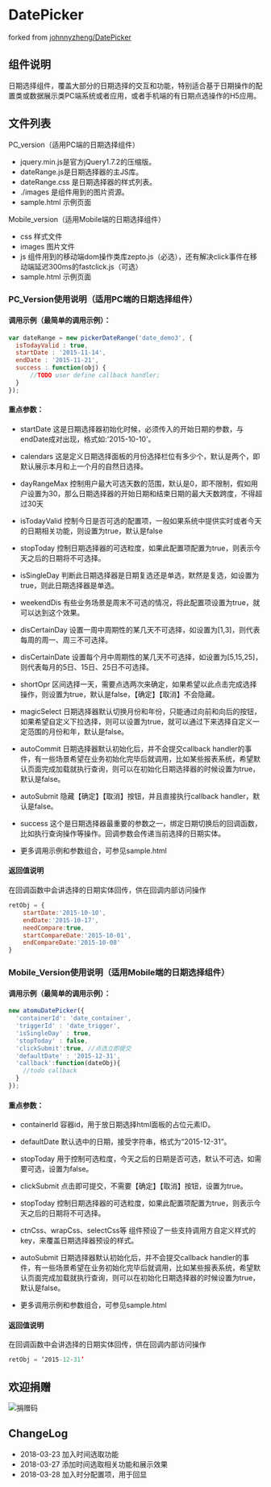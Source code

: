 # DatePicker
forked from [johnnyzheng/DatePicker](https://github.com/johnnyzheng/DatePicker)

## 组件说明
日期选择组件，覆盖大部分的日期选择的交互和功能，特别适合基于日期操作的配置类或数据展示类PC端系统或者应用，或者手机端的有日期点选操作的H5应用。

## 文件列表
PC_version（适用PC端的日期选择组件）
+ jquery.min.js是官方jQuery1.7.2的压缩版。
+ dateRange.js是日期选择器的主JS库。
+ dateRange.css 是日期选择器的样式列表。
+ ./images 是组件用到的图片资源。
+ sample.html 示例页面

Mobile_version（适用Mobile端的日期选择组件）
+ css 样式文件
+ images 图片文件
+ js 组件用到的移动端dom操作类库zepto.js（必选），还有解决click事件在移动端延迟300ms的fastclick.js（可选）
+ sample.html 示例页面

### PC_Version使用说明（适用PC端的日期选择组件）
#### 调用示例（最简单的调用示例）：

```javascript
var dateRange = new pickerDateRange('date_demo3', {
  isTodayValid : true,
  startDate : '2015-11-14',
  endDate : '2015-11-21',
  success : function(obj) {
      //TODO user define callback handler;
  }
});
```

#### 重点参数：

- startDate
这是日期选择器初始化时候，必须传入的开始日期的参数，与endDate成对出现，格式如:'2015-10-10'。

- calendars
这是定义日期选择面板的月份选择栏位有多少个，默认是两个，即默认展示本月和上一个月的自然日选择。

- dayRangeMax
控制用户最大可选天数的范围，默认是0，即不限制，假如用户设置为30，那么日期选择器的开始日期和结束日期的最大天数跨度，不得超过30天

- isTodayValid 
控制今日是否可选的配置项，一般如果系统中提供实时或者今天的日期相关功能，则设置为true，默认是false

- stopToday
控制日期选择器的可选粒度，如果此配置项配置为true，则表示今天之后的日期将不可选择。

- isSingleDay
判断此日期选择器是日期复选还是单选，默然是复选，如设置为true，则此日期选择器是单选。

- weekendDis
有些业务场景是周末不可选的情况，将此配置项设置为true，就可以达到这个效果。

- disCertainDay
设置一周中周期性的某几天不可选择，如设置为[1,3]，则代表每周的周一、周三不可选择。

- disCertainDate
设置每个月中周期性的某几天不可选择，如设置为[5,15,25]，则代表每月的5日、15日、25日不可选择。

- shortOpr
区间选择一天，需要点选两次来确定，如果希望以此点击完成选择操作，则设置为true，默认是false，【确定】【取消】不会隐藏。

- magicSelect
日期选择器默认切换月份和年份，只能通过向前和向后的按钮，如果希望自定义下拉选择，则可以设置为true，就可以通过下来选择自定义一定范围的月份和年，默认是false。

- autoCommit
日期选择器默认初始化后，并不会提交callback handler的事件，有一些场景希望在业务初始化完毕后就调用，比如某些报表系统，希望默认页面完成加载就执行查询，则可以在初始化日期选择器的时候设置为true，默认是false。

- autoSubmit
隐藏【确定】【取消】按钮，并且直接执行callback handler，默认是false。

- success
这个是日期选择器最重要的参数之一，绑定日期切换后的回调函数，比如执行查询操作等操作。回调参数会传递当前选择的日期实体。

- 更多调用示例和参数组合，可参见sample.html

#### 返回值说明

在回调函数中会讲选择的日期实体回传，供在回调内部访问操作

```javascript
retObj = {
    startDate:'2015-10-10',
    endDate:'2015-10-17',
    needCompare:true,
    startCompareDate:'2015-10-01',
    endCompareDate:'2015-10-08'
}
```

### Mobile_Version使用说明（适用Mobile端的日期选择组件）
#### 调用示例（最简单的调用示例）：

```javascript
new atomuDatePicker({
  'containerId': 'date_container',
  'triggerId' : 'date_trigger',
  'isSingleDay' : true,
  'stopToday' : false,
  'clickSubmit':true, //点选立即提交
  'defaultDate' : '2015-12-31',
  'callback':function(dateObj){
    //todo callback
  }
});
```

#### 重点参数：
- containerId
容器id，用于放日期选择html面板的占位元素ID。
- defaultDate
默认选中的日期，接受字符串，格式为“2015-12-31”。
- stopToday
用于控制可选粒度，今天之后的日期是否可选，默认不可选，如需要可选，设置为false。
- clickSubmit
点击即可提交，不需要【确定】【取消】按钮，设置为true。
- stopToday
控制日期选择器的可选粒度，如果此配置项配置为true，则表示今天之后的日期将不可选择。
- ctnCss、wrapCss、selectCss等
组件预设了一些支持调用方自定义样式的key，来覆盖日期选择器预设的样式。
- autoSubmit
日期选择器默认初始化后，并不会提交callback handler的事件，有一些场景希望在业务初始化完毕后就调用，比如某些报表系统，希望默认页面完成加载就执行查询，则可以在初始化日期选择器的时候设置为true，默认是false。

- 更多调用示例和参数组合，可参见sample.html

#### 返回值说明
在回调函数中会讲选择的日期实体回传，供在回调内部访问操作

```javascript
retObj = ‘2015-12-31’
```

## 欢迎捐赠
<img src="http://imgcache.xg.qq.com/weight/wx4johnny.jpg" alt="捐赠码"/>

## ChangeLog
- 2018-03-23 加入时间选取功能
- 2018-03-27 添加时间选取相关功能和展示效果
- 2018-03-28 加入时分配置项，用于回显